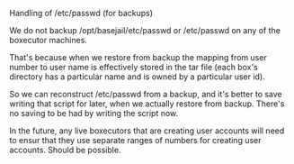 Handling of /etc/passwd (for backups)

We do not backup /opt/basejail/etc/passwd or /etc/passwd on any
of the boxecutor machines.

That's because when we restore from backup the mapping from user
number to user name is effectively stored in the tar file (each
box's directory has a particular name and is owned by a
particular user id).

So we can reconstruct /etc/passwd from a backup, and it's better
to save writing that script for later, when we actually restore
from backup.  There's no saving to be had by writing the script
now.

In the future, any live boxecutors that are creating user
accounts will need to ensur that they use separate ranges of
numbers for creating user accounts.  Should be possible.
